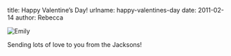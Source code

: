 title: Happy Valentine&#x02bc;s Day!
urlname: happy-valentines-day
date: 2011-02-14
author: Rebecca

<img src="{static}/images/2011-02-14-emily.jpg" alt="Emily" class="img-fluid rounded">

Sending lots of love to you from the Jacksons!
